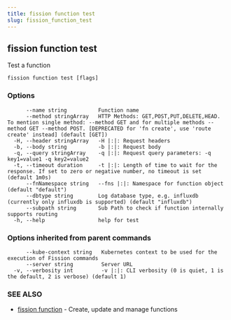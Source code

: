 ```yaml
---
title: fission function test
slug: fission_function_test
---
```

## fission function test

Test a function

```
fission function test [flags]
```

### Options

```
      --name string          Function name
      --method stringArray   HTTP Methods: GET,POST,PUT,DELETE,HEAD. To mention single method: --method GET and for multiple methods --method GET --method POST. [DEPRECATED for 'fn create', use 'route create' instead] (default [GET])
  -H, --header stringArray   -H |:|: Request headers
  -b, --body string          -b |:|: Request body
  -q, --query stringArray    -q |:|: Request query parameters: -q key1=value1 -q key2=value2
  -t, --timeout duration     -t |:|: Length of time to wait for the response. If set to zero or negative number, no timeout is set (default 1m0s)
      --fnNamespace string   --fns |:|: Namespace for function object (default "default")
      --dbtype string        Log database type, e.g. influxdb (currently only influxdb is supported) (default "influxdb")
      --subpath string       Sub Path to check if function internally supports routing
  -h, --help                 help for test
```

### Options inherited from parent commands

```
      --kube-context string   Kubernetes context to be used for the execution of Fission commands
      --server string         Server URL
  -v, --verbosity int         -v |:|: CLI verbosity (0 is quiet, 1 is the default, 2 is verbose) (default 1)
```

### SEE ALSO

* [fission function](/docs/fission-cli/fission_function/)	 - Create, update and manage functions

